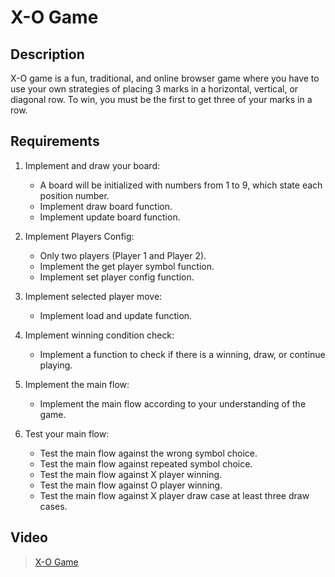 # X-O Game

## Description

X-O game is a fun, traditional, and online browser game where you have to use your own strategies of placing 3 marks in a horizontal, vertical, or diagonal row. To win, you must be the first to get three of your marks in a row.

## Requirements

1. Implement and draw your board:
    - A board will be initialized with numbers from 1 to 9, which state each position number.
    - Implement draw board function.
    - Implement update board function.

2. Implement Players Config:
    - Only two players (Player 1 and Player 2).
    - Implement the get player symbol function.
    - Implement set player config function.

3. Implement selected player move:
    - Implement load and update function.

4. Implement winning condition check:
    - Implement a function to check if there is a winning, draw, or continue playing.

5. Implement the main flow:
    - Implement the main flow according to your understanding of the game.

6. Test your main flow:
    - Test the main flow against the wrong symbol choice.
    - Test the main flow against repeated symbol choice.
    - Test the main flow against X player winning.
    - Test the main flow against O player winning.
    - Test the main flow against X player draw case at least three draw cases.

## Video
> [X-O Game](https://drive.google.com/file/d/1zXYLjTZfUufz0LXLL1st7Z_IWsTprk2m/view?usp=sharing)

